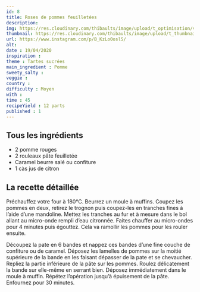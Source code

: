 ```yaml
---
id: 8
title: Roses de pommes feuilletées
description: 
img: https://res.cloudinary.com/thibaults/image/upload/t_optimisation/v1600522554/Recipes/20200419_tarte_pommes.jpg
thumbnail: https://res.cloudinary.com/thibaults/image/upload/t_thumbnail_josie/v1600517764/Recipes/20200419_tarte_pommes.jpg
url: https://www.instagram.com/p/B_KzLo0oslS/
alt: 
date : 19/04/2020
inspiration :
theme : Tartes sucrées
main_ingredient : Pomme
sweety_salty : 
veggie : 
country :
difficulty : Moyen
with : 
time : 45
recipeYield : 12 parts
published : 1
---
```


## Tous les ingrédients
 - 2 pomme rouges
 - 2 rouleaux pâte feuilletée
 - Caramel beurre salé ou confiture
 - 1 càs jus de citron

## La recette détaillée
Préchauffez votre four à 180°C. Beurrez un moule à muffins. Coupez les pommes en deux, retirez le trognon puis coupez-les en tranches fines à l’aide d’une mandoline. Mettez les tranches au fur et à mesure dans le bol allant au micro-onde rempli d’eau citronnée. Faites chauffer au micro-ondes pour 4 minutes puis égouttez. Cela va ramollir les pommes pour les rouler ensuite.

Découpez la pate en 6 bandes et nappez ces bandes d’une fine couche de confiture ou de caramel. Déposez les lamelles de pommes sur la moitié supérieure de la bande en les faisant dépasser de la pate et se chevaucher. Repliez la partie inférieure de la pâte sur les pommes. Roulez délicatement la bande sur elle-même en serrant bien. Déposez immédiatement dans le moule à muffin. Répétez l’opération jusqu’à épuisement de la pâte. Enfournez pour 30 minutes.